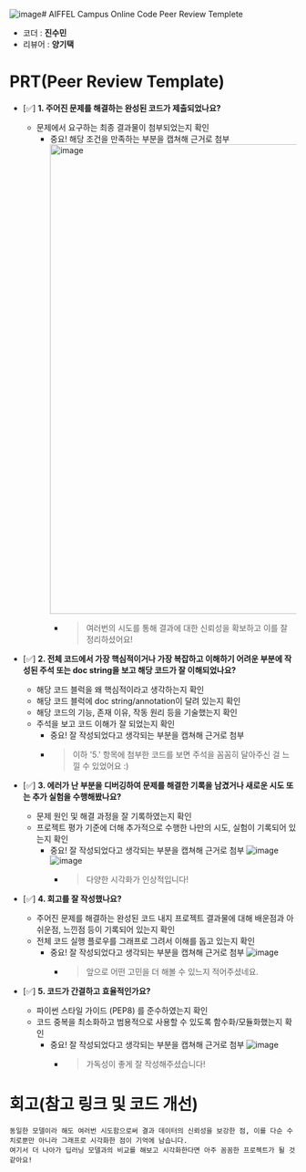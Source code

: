 ![image](https://github.com/user-attachments/assets/bb80afc9-f8c5-496f-b238-388eab87c723)# AIFFEL Campus Online Code Peer Review Templete
- 코더 : **진수민**
- 리뷰어 : **양기택**


# PRT(Peer Review Template)
- [✅]  **1. 주어진 문제를 해결하는 완성된 코드가 제출되었나요?**
    - 문제에서 요구하는 최종 결과물이 첨부되었는지 확인
        - 중요! 해당 조건을 만족하는 부분을 캡쳐해 근거로 첨부
          <img width="824" alt="image" src="https://github.com/user-attachments/assets/ef99f51c-effe-4a18-a41d-8aee5c602cd8">
          - > 여러번의 시도를 통해 결과에 대한 신뢰성을 확보하고 이를 잘 정리하셨어요!

    
- [✅]  **2. 전체 코드에서 가장 핵심적이거나 가장 복잡하고 이해하기 어려운 부분에 작성된 
주석 또는 doc string을 보고 해당 코드가 잘 이해되었나요?**
    - 해당 코드 블럭을 왜 핵심적이라고 생각하는지 확인
    - 해당 코드 블럭에 doc string/annotation이 달려 있는지 확인
    - 해당 코드의 기능, 존재 이유, 작동 원리 등을 기술했는지 확인
    - 주석을 보고 코드 이해가 잘 되었는지 확인
        - 중요! 잘 작성되었다고 생각되는 부분을 캡쳐해 근거로 첨부
        - > 이하 '5.' 항목에 첨부한 코드를 보면 주석을 꼼꼼히 달아주신 걸 느낄 수 있었어요 :)
        
- [✅]  **3. 에러가 난 부분을 디버깅하여 문제를 해결한 기록을 남겼거나
새로운 시도 또는 추가 실험을 수행해봤나요?**
    - 문제 원인 및 해결 과정을 잘 기록하였는지 확인
    - 프로젝트 평가 기준에 더해 추가적으로 수행한 나만의 시도, 
    실험이 기록되어 있는지 확인
        - 중요! 잘 작성되었다고 생각되는 부분을 캡쳐해 근거로 첨부
          ![image](https://github.com/user-attachments/assets/e8b5624b-aa98-4985-82d3-da5881437360)
          ![image](https://github.com/user-attachments/assets/eab0b9e3-c8c5-4a9b-b997-bceab8fd1982)  
          - > 다양한 시각화가 인상적입니다!

        
- [✅]  **4. 회고를 잘 작성했나요?**
    - 주어진 문제를 해결하는 완성된 코드 내지 프로젝트 결과물에 대해
    배운점과 아쉬운점, 느낀점 등이 기록되어 있는지 확인
    - 전체 코드 실행 플로우를 그래프로 그려서 이해를 돕고 있는지 확인
        - 중요! 잘 작성되었다고 생각되는 부분을 캡쳐해 근거로 첨부
          ![image](https://github.com/user-attachments/assets/8c3eb056-582d-4f88-8a34-561a75479938)
          - > 앞으로 어떤 고민을 더 해볼 수 있느지 적어주셨네요.

        
- [✅]  **5. 코드가 간결하고 효율적인가요?**
    - 파이썬 스타일 가이드 (PEP8) 를 준수하였는지 확인
    - 코드 중복을 최소화하고 범용적으로 사용할 수 있도록 함수화/모듈화했는지 확인
        - 중요! 잘 작성되었다고 생각되는 부분을 캡쳐해 근거로 첨부
          ![image](https://github.com/user-attachments/assets/b9cf1358-ba0e-45fc-b6e6-ab717707443c)
          - > 가독성이 좋게 잘 작성해주셨습니다!

# 회고(참고 링크 및 코드 개선)
```
동일한 모델이라 해도 여러번 시도함으로써 결과 데이터의 신뢰성을 보강한 점, 이를 다순 수치로뿐만 아니라 그래프로 시각화한 점이 기억에 남습니다.
여기서 더 나아가 딥러닝 모델과의 비교를 해보고 시각화한다면 아주 꼼꼼한 프로젝트가 될 것 같아요!
```
